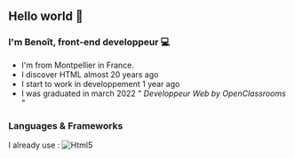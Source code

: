 ## Hello world 👋


### I'm Benoît, front-end developpeur 💻
* I'm from Montpellier in France.
* I discover HTML almost 20 years ago
* I start to work in developpement 1 year ago
* I was graduated in march 2022 " *Developpeur Web by OpenClassrooms* "

### Languages & Frameworks
I already use : 
  ![Html5](https://raw.githubusercontent.com/gilbarbara/logos/101422a2467fd45d5ba0f1da6f199c84236d0ec3/logos/html-5.svg)
